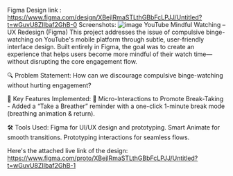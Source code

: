 Figma Design link : https://www.figma.com/design/XBejIRmaSTLthGBbFcLPJJ/Untitled?t=wGuvU8ZIIbaf2GhB-0
Screenshots:
![image](https://github.com/user-attachments/assets/4c609268-ae97-40bc-9b4b-862afc744410)
YouTube Mindful Watching – UX Redesign (Figma)
This project addresses the issue of compulsive binge-watching on YouTube's mobile platform through subtle, user-friendly interface design. Built entirely in Figma, the goal was to create an experience that helps users become more mindful of their watch time—without disrupting the core engagement flow.

🔍 Problem Statement:
How can we discourage compulsive binge-watching without hurting engagement?

🧠 Key Features Implemented:
🎯 Micro-Interactions to Promote Break-Taking
    - Added a “Take a Breather” reminder with a one-click 1-minute break mode (breathing animation & return).

🛠️ Tools Used:
Figma for UI/UX design and prototyping.
Smart Animate for smooth transitions.
Prototyping interactions for seamless flows.

Here's the attached live link of the design: https://www.figma.com/proto/XBejIRmaSTLthGBbFcLPJJ/Untitled?t=wGuvU8ZIIbaf2GhB-1


